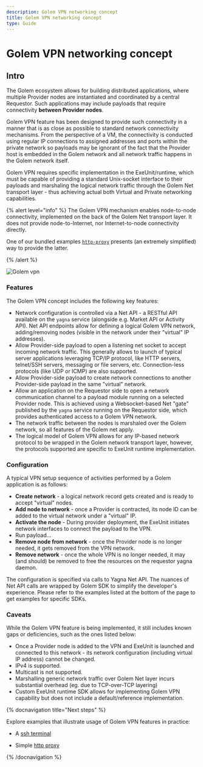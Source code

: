 ```yaml
---
description: Golem VPN networking concept
title: Golem VPN networking concept
type: Guide
---
```


# Golem VPN networking concept

## Intro

The Golem ecosystem allows for building distributed applications, where multiple Provider nodes are instantiated and coordinated by a central Requestor. Such applications may include payloads that require connectivity **between Provider nodes**.

Golem VPN feature has been designed to provide such connectivity in a manner that is as close as possible to standard network connectivity mechanisms. From the perspective of a VM, the connectivity is conducted using regular IP connections to assigned addresses and ports within the private network so payloads may be ignorant of the fact that the Provider host is embedded in the Golem network and all network traffic happens in the Golem network itself.

Golem VPN requires specific implementation in the ExeUnit/runtime, which must be capable of providing a standard Unix-socket interface to their payloads and marshaling the logical network traffic through the Golem Net transport layer - thus achieving actual both Virtual and Private networking capabilities.

{% alert level="info" %}
The Golem VPN mechanism enables node-to-node connectivity, implemented on the back of the Golem Net transport layer. It does not provide node-to-Internet, nor Internet-to-node connectivity directly.

One of our bundled examples [`http-proxy`](/docs/creators/python/tutorials/service-example-3-vpn-simple-http-proxy) presents (an extremely simplified) way to provide the latter.

{% /alert %}

![Golem vpn](/golem-vpn.png)

### Features

The Golem VPN concept includes the following key features:

- Network configuration is controlled via a Net API - a RESTful API available on the `yagna` service (alongside e.g. Market API or Activity API). Net API endpoints allow for defining a logical Golem VPN network, adding/removing nodes (visible in the network under their "virtual" IP addresses).
- Allow Provider-side payload to open a listening net socket to accept incoming network traffic. This generally allows to launch of typical server applications leveraging TCP/IP protocol, like HTTP servers, telnet/SSH servers, messaging or file servers, etc. Connection-less protocols (like UDP or ICMP) are also supported.
- Allow Provider-side payload to create network connections to another Provider-side payload in the same "virtual" network.
- Allow an application on the Requestor side to open a network communication channel to a payload module running on a selected Provider node. This is achieved using a Websocket-based Net "gate" published by the `yagna` service running on the Requestor side, which provides authenticated access to a Golem VPN network.
- The network traffic between the nodes is marshaled over the Golem network, so all features of the Golem net apply.
- The logical model of Golem VPN allows for any IP-based network protocol to be wrapped in the Golem network transport layer, however, the protocols supported are specific to ExeUnit runtime implementation.

### Configuration

A typical VPN setup sequence of activities performed by a Golem application is as follows:

- **Create network** - a logical network record gets created and is ready to accept "virtual" nodes.
- **Add node to network** - once a Provider is contracted, its node ID can be added to the virtual network under a "virtual" IP.
- **Activate the node** - During provider deployment, the ExeUnit initiates network interfaces to connect the payload to the VPN.
- Run payload...
- **Remove node from network** - once the Provider node is no longer needed, it gets removed from the VPN network.
- **Remove network** - once the whole VPN is no longer needed, it may (and should) be removed to free the resources on the requestor yagna daemon.

The configuration is specified via calls to Yagna Net API. The nuances of Net API calls are wrapped by Golem SDK to simplify the developer's experience. Please refer to the examples listed at the bottom of the page to get examples for specific SDKs.

### Caveats

While the Golem VPN feature is being implemented, it still includes known gaps or deficiencies, such as the ones listed below:

- Once a Provider node is added to the VPN and ExeUnit is launched and connected to this network - its network configuration (including virtual IP address) cannot be changed.
- IPv4 is supported.
- Multicast is not supported.
- Marshalling generic network traffic over Golem Net layer incurs substantial overhead (eg. due to TCP-over-TCP layering)
- Custom ExeUnit runtime SDK allows for implementing Golem VPN capability but does not include a default/reference implementation.

{% docnavigation title="Next steps" %}

Explore examples that illustrate usage of Golem VPN features in practice:

- A [ssh terminal](/docs/creators/python/tutorials/service-example-2-vpn-ssh-terminal)

- Simple [http proxy](/docs/creators/python/tutorials/service-example-3-vpn-simple-http-proxy)

{% /docnavigation %}
